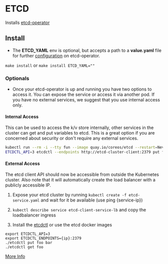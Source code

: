 # ETCD

Installs [etcd-operator](https://github.com/helm/charts/tree/master/stable/etcd-operator)

## Install

- The **ETCD_YAML** env is optional, but accepts a path to a **value.yaml** file for further [configuration](https://github.com/helm/charts/tree/master/stable/etcd-operator#configuration) on etcd-operator.

`make install` or `make install ETCD_YAML=""`


### Optionals

- Once your etcd-operator is up and running you have two options to access it. You can expose the service or access it via another pod. If you have no external services, we suggest that you use internal access only.

#### Internal Access

This can be used to access the k/v store internally, other services in the cluster can get and put variables to etcd. This is a great option if you are concerned about security or don't require any external services.

```bash
kubectl run --rm -i --tty fun --image quay.io/coreos/etcd --restart=Never -- /bin/sh
ETCDCTL_API=3 etcdctl --endpoints http://etcd-cluster-client:2379 put foo bar
```

#### External Access

The etcd client API should now be accessible from outside the Kubernetes cluster. Also note that it will automatically create the load balancer with a publicly accessible IP.

1. Expose your etcd cluster by running `kubectl create -f etcd-service.yaml` and wait for it be available (use ping {service-ip})
2. `kubectl describe service etcd-client-service-lb` and copy the loadbalancer ingress

3. Install the [etcdctl](https://github.com/coreos/etcd/tree/master/etcdctl) or use the etcd docker images

```
export ETCDCTL_API=3
export ETCDCTL_ENDPOINTS={ip}:2379
./etcdctl put foo bar
./etcdctl get foo
```

[More Info](https://github.com/coreos/etcd-operator/blob/master/doc/user/client_service.md)